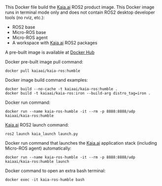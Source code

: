 This Docker file build the [Kaia.ai](https://kaia.ai/) ROS2 product image. This Docker image runs in terminal mode only and does not contain ROS2 desktop developer tools (no rviz, etc.):
- ROS2 base
- Micro-ROS base
- Micro-ROS agent
- A workspace with [Kaia.ai](https://kaia.ai/) ROS2 packages

A pre-built image is available at [Docker Hub](https://hub.docker.com/r/kaiaai/kaia-ros)

Docker pre-built image pull command:
```
docker pull kaiaai/kaia-ros:humble
```

Docker image build command examples:
```
docker build --no-cache -t kaiaai/kaia-ros:humble .
docker build -t kaiaai/kaia-ros:iron --build-arg distro_tag=iron .
```

Docker run command:
```
docker run --name kaia-ros-humble -it --rm -p 8888:8888/udp kaiaai/kaia-ros:humble
```

[Kaia.ai](https://kaia.ai/) ROS2 launch command:
```
ros2 launch kaia_launch launch.py
```

Docker run command that launches the [Kaia.ai](https://kaia.ai/) application stack (including Micro-ROS agent) automatically:
```
docker run --name kaia-ros-humble -it --rm -p 8888:8888/udp kaiaai/kaia-ros:humble launch
```

Docker command to open an extra bash terminal:
```
docker exec -it kaia-ros-humble bash
```

